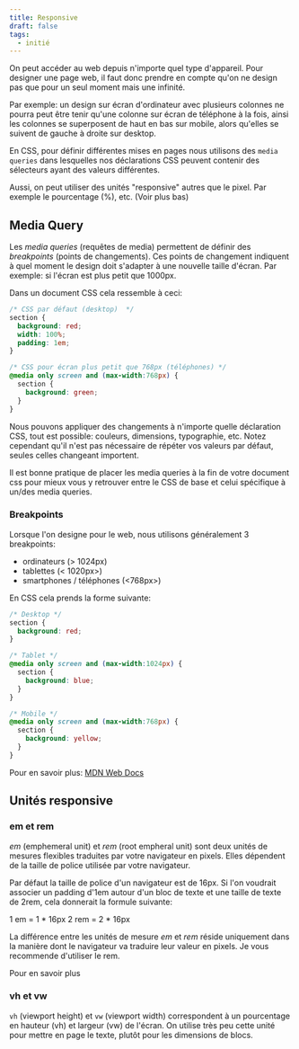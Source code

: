 ```yaml
---
title: Responsive
draft: false
tags:
  - initié
---
```


On peut accéder au web depuis n'importe quel type d'appareil. Pour designer une page web, il faut donc prendre en compte qu'on ne design pas que pour un seul moment mais une infinité.

Par exemple: un design sur écran d'ordinateur avec plusieurs colonnes ne pourra peut être tenir qu'une colonne sur écran de téléphone à la fois, ainsi les colonnes se superposent de haut en bas sur mobile, alors qu'elles se suivent de gauche à droite sur desktop.

En CSS, pour définir différentes mises en pages nous utilisons des `media queries` dans lesquelles nos déclarations CSS peuvent contenir des sélecteurs ayant des valeurs différentes.

Aussi, on peut utiliser des unités "responsive" autres que le pixel. Par exemple le pourcentage (%), etc. (Voir plus bas)

## Media Query

Les *media queries* (requêtes de media) permettent de définir des *breakpoints* (points de changements). Ces points de changement indiquent à quel moment le design doit s'adapter à une nouvelle taille d'écran. Par exemple: si l'écran est plus petit que 1000px.

Dans un document CSS cela ressemble à ceci:
```css
/* CSS par défaut (desktop)  */
section {
  background: red;
  width: 100%;
  padding: 1em;
}

/* CSS pour écran plus petit que 768px (téléphones) */
@media only screen and (max-width:768px) {
  section {
    background: green;
  }
}

```
Nous pouvons appliquer des changements à n'importe quelle déclaration CSS, tout est possible: couleurs, dimensions, typographie, etc. Notez cependant qu'il n'est pas nécessaire de répéter vos valeurs par défaut, seules celles changeant importent.

Il est bonne pratique de placer les media queries à la fin de votre document css pour mieux vous y retrouver entre le CSS de base et celui spécifique à un/des media queries.

### Breakpoints

Lorsque l'on designe pour le web, nous utilisons généralement 3 breakpoints:
- ordinateurs               (> 1024px)
- tablettes                 (< 1020px>)  
- smartphones / téléphones  (<768px>)

En CSS cela prends la forme suivante:
```css
/* Desktop */
section {
  background: red;
}

/* Tablet */
@media only screen and (max-width:1024px) {
  section {
    background: blue;
  }
}

/* Mobile */
@media only screen and (max-width:768px) {
  section {
    background: yellow;
  }
}
```

Pour en savoir plus: [MDN Web Docs](https://developer.mozilla.org/en-US/docs/Learn/CSS/CSS_layout/Media_queries)

## Unités responsive

### em et rem
*em* (emphemeral unit) et *rem* (root empheral unit) sont deux unités de mesures flexibles traduites par votre navigateur en pixels. Elles dépendent de la taille de police utilisée par votre navigateur.

Par défaut la taille de police d'un navigateur est de 16px. Si l'on voudrait associer un padding d'1em autour d'un bloc de texte et une taille de texte de 2rem, cela donnerait la formule suivante:

1 em = 1 * 16px
2 rem = 2 * 16px

La différence entre les unités de mesure *em* et *rem* réside uniquement dans la manière dont le navigateur va traduire leur valeur en pixels.
Je vous recommende d'utiliser le rem.

Pour en savoir plus [](https://medium.com/codeshake/unit%C3%A9s-de-mesures-em-vs-rem-eac03dbcb9c7)

### vh et vw

`vh` (viewport height) et `vw` (viewport width) correspondent à un pourcentage en hauteur (vh) et largeur (vw) de l'écran. On utilise très peu cette unité pour mettre en page le texte, plutôt pour les dimensions de blocs.